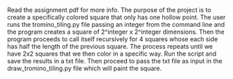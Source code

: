 Read the assignment pdf for more info.
The purpose of the project is to create a specifically colored square that only has one hollow point. 
The user runs the tromino_tiling.py file passing an integer from the command line and the program creates a square of  2^integer x 2^integer dimensions.
Then the program proceeds to call itself recursively for 4 squares  whose each side has half the length of the previous square.
The process repeats until we have 2x2 squares that we then color in a specific way.
Run the script and save the results in a txt file.
Then proceed to pass the txt file as input in the draw_tromino_tiling.py file which will paint the square.
